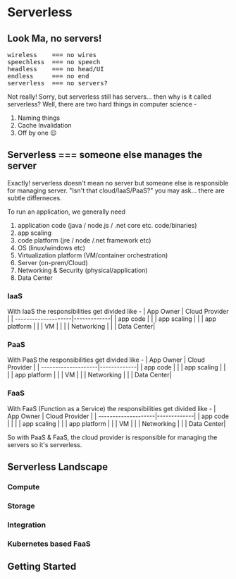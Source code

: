 # Serverless

## Look Ma, no servers!

<pre>
wireless    === no wires
speechless  === no speech  
headless    === no head/UI  
endless     === no end  
serverless  === no servers? </pre> 

Not really! Sorry, but serverless still has servers... then why is it called serverless? Well, there are two hard things in computer science -
1. Naming things
2. Cache Invalidation
3. Off by one :wink:

## Serverless === someone else manages the server
Exactly! serverless doesn't mean no server but someone else is responsible for managing server. "Isn't that cloud/IaaS/PaaS?" you may ask... there are subtle differneces. 

To run an application, we generally need
1. application code (java / node.js / .net core etc. code/binaries)
2. app scaling
3. code platform (jre / node /.net framework etc)
4. OS (linux/windows etc)
5. Virtualization platform (VM/container orchestration)
6. Server (on-prem/Cloud)
7. Networking & Security (physical/application)
8. Data Center

### IaaS
With IaaS the responsibilities get divided like - 
| App Owner           | Cloud Provider  |
| --------------------|-------------| 
| app code            |  |
| app scaling | |
| app platform     |       |
| VM |       |
|     | Networking |
|    | Data Center|

### PaaS
With PaaS the responsibilities get divided like - 
| App Owner           | Cloud Provider  |
| --------------------|-------------| 
| app code            |  |
| app scaling | |
| | app platform     |
| | VM |
|     | Networking |
|    | Data Center|

### FaaS
With FaaS (Function as a Service) the responsibilities get divided like - 
| App Owner           | Cloud Provider  |
| --------------------|-------------| 
| app code            |  |
| | app scaling |
| | app platform     |
| | VM |
|     | Networking |
|    | Data Center|

So with PaaS & FaaS, the cloud provider is responsible for managing the servers so it's serverless.

## Serverless Landscape
### Compute
### Storage
### Integration
### Kubernetes based FaaS

## Getting Started
